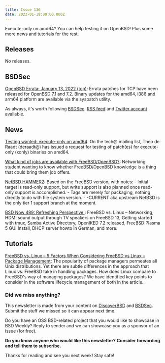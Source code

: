 ```yaml
---
title: Issue 136
date: 2023-01-18:00:00.000Z
---
```


Execute-only on amd64? You can help testing it on OpenBSD! Plus some more news and tutorials for the rest.

<!-- more -->

## Releases

No releases.

## BSDSec

[OpenBSD Errata: January 13, 2022 (tcp)](https://bsdsec.net/articles/openbsd-errata-january-13-2022-tcp?utm_source=bsdweekly): Errata patches for TCP have been released for OpenBSD 7.1 and 7.2. Binary updates for the amd64, i386 and arm64 platform are available via the syspatch utility.

As always, it's worth following [BSDSec](https://bsdsec.net). [RSS feed](https://bsdsec.net/articles.atom) and [Twitter account](https://twitter.com/bsdsec) available.

## News

[Testing wanted: execute-only on amd64](https://www.undeadly.org/cgi?action=article;sid=20230115095258&utm_source=bsdweekly): On the tech@ mailing list, Theo de Raadt (deraadt@) has issued a request for testing of patch(es) for execute-only (xonly) binaries on amd64.

[What kind of jobs are available with FreeBSD/OpenBSD?](https://www.reddit.com/r/freebsd/comments/10a696z/what_kind_of_jobs_are_available_with/?utm_source=bsdweekly): Networking student wanting to know whether FreeBSD/OpenBSD knowledge is a thing that could bring them job offers.

[NetBSD HAMMER2](https://github.com/kusumi/netbsd_hammer2?utm_source=bsdweekly): Based on the FreeBSD version, with notes: - Initial target is read-only support, but write support is also planned once read-only support is accomplished. - Tags are merely for packaging, nothing directly to do with file system version. - -CURRENT aka upstream NetBSD is the only tier 1 support branch at the moment.

[BSD Now 489: Refreshing Perspective ](https://www.bsdnow.tv/489?utm_source=bsdweekly): FreeBSD vs. Linux – Networking, HDMI sound output through TV speakers on FreeBSD 13, Getting started with tmux, Samba Active Directory, OpenIKED 7.2 released, FreeBSD Plasma 5 GUI Install, DHCP server howto in German, and more.

## Tutorials

[FreeBSD vs. Linux – 5 Factors When Considering FreeBSD vs Linux – Package Management](https://klarasystems.com/articles/freebsd-vs-linux-5-factors-when-considering-freebsd-vs-linux-package-management/?utm_source=bsdweekly): The popularity of package managers permeates all Unix distributions. Yet there are subtle differences in the approach that Linux vs. FreeBSD take in handling packages. How does Linux compare to FreeBSD's way of managing packages? We have identified key points to consider in the software lifecycle management of both in the article.

### Did we miss anything?

This newsletter is made from your content on [DiscoverBSD](https://discoverbsd.com) and [BSDSec](https://bsdsec.net). Submit the stuff we missed so it can appear next time.

Do you have an OSS BSD-related project that you would like to showcase in BSD Weekly? Reply to sender and we can showcase you as a sponsor of an issue (for free).

**Do you know anyone who would like this newsletter? Consider forwarding and tell them to subscribe.**

Thanks for reading and see you next week! Stay safe!
